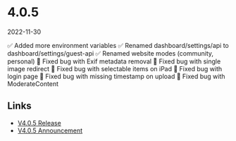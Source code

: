 # 4.0.5

2022-11-30

✅ Added more environment variables
✅ Renamed dashboard/settings/api to dashboard/settings/guest-api
✅ Renamed website modes (community, personal)
🐞 Fixed bug with Exif metadata removal
🐞 Fixed bug with single image redirect
🐞 Fixed bug with selectable items on iPad
🐞 Fixed bug with login page
🐞 Fixed bug with missing timestamp on upload
🐞 Fixed bug with ModerateContent

## Links

- [V4.0.5 Release](https://chevereto.com/community/threads/chevereto-v4-0-5.14804/)
- [V4.0.5 Announcement](https://chevereto.com/community/threads/chevereto-v4-0-5-announcement.14779/)

